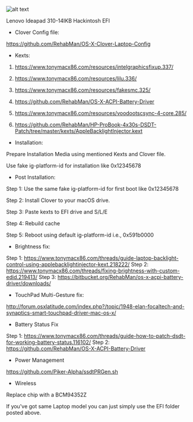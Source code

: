 
![alt text](https://raw.githubusercontent.com/29satnam/LenovoHackintoshEFI/master/IMG_0653.JPG)


Lenovo Ideapad 310-14IKB Hackintosh EFI

- Clover Config file:

https://github.com/RehabMan/OS-X-Clover-Laptop-Config

- Kexts:

1. https://www.tonymacx86.com/resources/intelgraphicsfixup.337/

2. https://www.tonymacx86.com/resources/lilu.336/

3. https://www.tonymacx86.com/resources/fakesmc.325/

4. https://github.com/RehabMan/OS-X-ACPI-Battery-Driver

5. https://www.tonymacx86.com/resources/voodootscsync-4-core.285/

6. https://github.com/RehabMan/HP-ProBook-4x30s-DSDT-Patch/tree/master/kexts/AppleBacklightInjector.kext


- Installation:

Prepare Installation Media using mentioned Kexts and Clover file.

Use fake ig-platform-id for installation like 0x12345678

- Post Installation:

Step 1: Use the same fake ig-platform-id for first boot like 0x12345678

Step 2: Install Clover to your macOS drive.

Step 3: Paste kexts to EFI drive and S/L/E

Step 4: Rebuild cache

Step 5: Reboot using default ig-platform-id i.e., 0x591b0000


- Brightness fix:

Step 1: https://www.tonymacx86.com/threads/guide-laptop-backlight-control-using-applebacklightinjector-kext.218222/
Step 2: https://www.tonymacx86.com/threads/fixing-brightness-with-custom-edid.219413/
Step 3: https://bitbucket.org/RehabMan/os-x-acpi-battery-driver/downloads/

- TouchPad Multi-Gesture fix:

http://forum.osxlatitude.com/index.php?/topic/1948-elan-focaltech-and-synaptics-smart-touchpad-driver-mac-os-x/

- Battery Status Fix

Step 1: https://www.tonymacx86.com/threads/guide-how-to-patch-dsdt-for-working-battery-status.116102/
Step 2: https://github.com/RehabMan/OS-X-ACPI-Battery-Driver

- Power Management

https://github.com/Piker-Alpha/ssdtPRGen.sh

- Wireless

Replace chip with a BCM94352Z


If you've got same Laptop model you can just simply use the EFI folder posted above.
